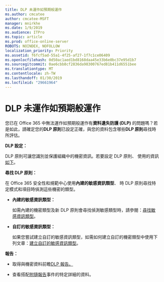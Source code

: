```yaml
---
title: DLP 未運作如預期般運作
ms.author: cmcatee
author: cmcatee-MSFT
manager: mnirkhe
ms.date: 1/9/2019
ms.audience: ITPro
ms.topic: article
ms.prod: office-online-server
ROBOTS: NOINDEX, NOFOLLOW
localization_priority: Priority
ms.assetid: f6fcf5ad-55a1-4f25-af27-1f7c1ce06409
ms.openlocfilehash: 0d50ac1aed1bd8168daa45e33b6e0bc37e95d1b7
ms.sourcegitcommit: 0ae6cbb8cf2836da98300767ed81b411d6551bee
ms.translationtype: MT
ms.contentlocale: zh-TW
ms.lasthandoff: 01/30/2019
ms.locfileid: "29661964"
---
```

# <a name="dlp-not-working-as-expected"></a>DLP 未運作如預期般運作


您已在 Office 365 中無法運作如預期般運作有**資料遺失防護 (DLP)** 的問題嗎？若是如此，請確定您的**DLP 原則**已設定正確，與您的資料包含哪些**DLP 原則**尋找時所評估。 
  
 **DLP 設定：**
  
DLP 原則可讓您識別並保護組織中的機密資訊。若要設定 DLP 原則、 使用的資訊[如下](https://docs.microsoft.com/office365/securitycompliance/prevent-data-loss#set-up-dlp)。
  
 **尋找 DLP 原則：**
  
在 Office 365 安全性和規範中心使用**內建的敏感資訊類型**、 時 DLP 原則尋找特定模式和項目時偵測這些機密的類型。 
  
- **內建的敏感資訊類型：**
    
    如需內建的機密類型及新 DLP 原則會尋找偵測敏感類型時，請參閱：[尋找敏感資訊類型](https://docs.microsoft.com/office365/securitycompliance/what-the-sensitive-information-types-look-for)。
    
- **自訂的敏感資訊類型：**
    
    如果您嘗試建立自訂的敏感資訊類型，如需如何建立自訂的機密類型中使用下列文章：[建立自訂的敏感資訊類型](https://docs.microsoft.com/office365/securitycompliance/create-a-custom-sensitive-information-type)。
    
 **報告：**
  
- 取得與機密資料前瞻[DLP 報告。](https://docs.microsoft.com/office365/securitycompliance/data-loss-prevention-policies#dlp-reports)
    
- 查看搭配[附隨報告](https://docs.microsoft.com/office365/securitycompliance/data-loss-prevention-policies#incident-reports)事件的特定詳細的資料。
    

